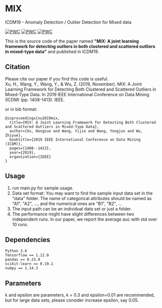 # MIX
ICDM19 - Anomaly Detection / Outlier Detection for Mixed data

[![PWC](https://img.shields.io/endpoint.svg?url=https://paperswithcode.com/badge/mix-a-joint-learning-framework-for-detecting/outlier-detection-on-ad)](https://paperswithcode.com/sota/outlier-detection-on-ad?p=mix-a-joint-learning-framework-for-detecting)
[![PWC](https://img.shields.io/endpoint.svg?url=https://paperswithcode.com/badge/mix-a-joint-learning-framework-for-detecting/outlier-detection-on-heart-c)](https://paperswithcode.com/sota/outlier-detection-on-heart-c?p=mix-a-joint-learning-framework-for-detecting)
[![PWC](https://img.shields.io/endpoint.svg?url=https://paperswithcode.com/badge/mix-a-joint-learning-framework-for-detecting/outlier-detection-on-hepatitis)](https://paperswithcode.com/sota/outlier-detection-on-hepatitis?p=mix-a-joint-learning-framework-for-detecting)

This is the source code of the paper named **"MIX: A joint learning framework for detecting outliers in both
clustered and scattered outliers in mixed-type data"** and published in ICDM19.

## Citation
Please cite our paper if you find this code is useful.  
Xu, H., Wang, Y., Wang, Y., & Wu, Z. (2019, November). MIX: A Joint Learning Framework for Detecting Both Clustered and Scattered Outliers in Mixed-Type Data. In 2019 IEEE International Conference on Data Mining (ICDM) (pp. 1408-1413). IEEE.  
  
or in bib format:
```
@inproceedings{xu2019mix,
  title={MIX: A Joint Learning Framework for Detecting Both Clustered and Scattered Outliers in Mixed-Type Data},  
  author={Xu, Hongzuo and Wang, Yijie and Wang, Yongjun and Wu, Zhiyue},  
  booktitle={2019 IEEE International Conference on Data Mining (ICDM)},  
  pages={1408--1413},  
  year={2019},  
  organization={IEEE}  
}  
```  

## Usage
1. run main.py for sample usage.  
2. Data set format: You may want to find the sample input data set in the "data" folder. The name of categorical attributes should be named as "A1", "A2", ..., and the numerical ones are "B1", "B2", ...  
3. The input path can be an individual data set or just a folder.  
4. The performance might have slight differences between two independent runs. In our paper, we report the average auc with std over 10 runs. 


## Dependencies
```
Python 3.6
Tensorflow == 1.12.0
pandas == 0.23.0
scikit-learn == 0.19.1
numpy == 1.14.3
```

## Parameters
k and epsilon are parameters, k = 0.3 and epsilon=0.01 are recommended, but for large data sets, please consider increase epsilon, say 0.05.
